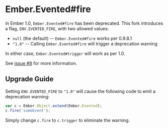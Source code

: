 # Ember.Evented#fire

In Ember 1.0, `Ember.Evented#fire` has been deprecated. This fork introduces a flag, `ENV.EVENTED_FIRE`, with two allowed values:

 * `null` (the default) -- `Ember.Evented#fire` works per 0.9.8.1
 * `"1.0"` -- Calling `Ember.Evented#fire` will trigger a deprecation warning

In either case, `Ember.Evented#trigger` will work as per 1.0.

See [issue #8](https://github.com/zendesk/ember.js/issues/8) for more information.

## Upgrade Guide

Setting `ENV.EVENTED_FIRE` to `"1.0"` will cause the following code to emit
a deprecation warning:

```javascript
var c = Ember.Object.extend(Ember.Evented);
c.fire('someEvent');
```

Simply change `c.fire` to `c.trigger` to eliminate the warning.
